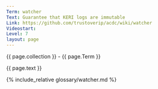 ```yaml
---
Term: watcher
Text: Guarantee that KERI logs are immutable
Link: https://github.com/trustoverip/acdc/wiki/watcher
Videostart: 
Level: 7
layout: page
---
```


{{ page.collection }} - {{ page.Term }}

   {{ page.text }}

{% include_relative glossary/watcher.md %}
